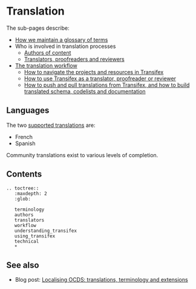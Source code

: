 # Translation

The sub-pages describe:

* [How we maintain a glossary of terms](terminology)
* Who is involved in translation processes
  * [Authors of content](authors)
  * [Translators, proofreaders and reviewers](translation)
* [The translation workflow](workflow)
  * [How to navigate the projects and resources in Transifex](understanding_transifex)
  * [How to use Transifex as a translator, proofreader or reviewer](using_transifex)
  * [How to push and pull translations from Transifex, and how to build translated schema, codelists and documentation](technical)

## Languages

The two [supported translations](https://docs.google.com/document/d/1GLwWTpgDDkKmMr1hZE4D75LI8VQtFiD0VA7TF_FvY_Q/edit) are:

* French
* Spanish

Community translations exist to various levels of completion.

## Contents

```eval_rst
.. toctree::
   :maxdepth: 2
   :glob:

   terminology
   authors
   translators
   workflow
   understanding_transifex
   using_transifex
   technical
   *
```

## See also

* Blog post: [Localising OCDS: translations, terminology and extensions](https://www.open-contracting.org/2016/07/26/localising-ocds-translations-terminology-extensions/)
